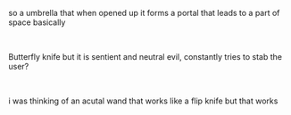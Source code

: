 ---
---

so a umbrella that when opened up it forms a portal that leads to a part of space basically

 

Butterfly knife but it is sentient and neutral evil, constantly tries to stab the user?

 

i was thinking of an acutal wand that works like a flip knife but that works

